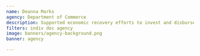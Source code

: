 ```yaml
---
name: Deanna Marks
agency: Department of Commerce
description: Supported economic recovery efforts to invest and disburse $587M in disaster supplemental program funds across Florida, Georgia, South Carolina, Alabama, and Mississippi. As a result, communities have seen infrastructure expansion, business incubation, economic impact analysis, and access to a statewide revolving loan fund.
filters: indiv doc agency
image: banners/agency-background.png
banner: agency

---
```

